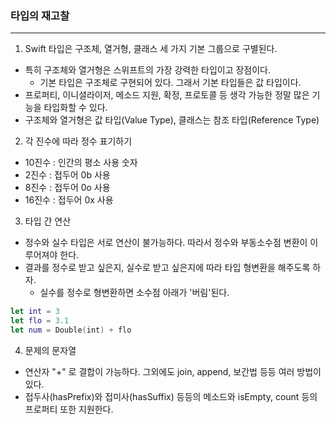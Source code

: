 ### 타입의 재고찰
---

1. Swift 타입은 구조체, 열거형, 클래스 세 가지 기본 그룹으로 구별된다.
- 특히 구조체와 열거형은 스위프트의 가장 강력한 타입이고 장점이다.
    + 기본 타입은 구조체로 구현되어 있다. 그래서 기본 타입들은 값 타입이다.
- 프로퍼티, 이니셜라이저, 메소드 지원, 확정, 프로토콜 등 생각 가능한 정말 많은 기능을 타입화할 수 있다.
- 구조체와 열거형은 값 타입(Value Type), 클래스는 참조 타입(Reference Type)

2. 각 진수에 따라 정수 표기하기
- 10진수 : 인간의 평소 사용 숫자
- 2진수 : 접두어 0b 사용
- 8진수 : 접두어 0o 사용
- 16진수 : 접두어 0x 사용

3. 타입 간 연산
- 정수와 실수 타입은 서로 연산이 불가능하다. 따라서 정수와 부동소수점 변환이 이루어져야 한다.
- 결과를 정수로 받고 싶은지, 실수로 받고 싶은지에 따라 타입 형변환을 해주도록 하자.
    + 실수를 정수로 형변환하면 소수점 아래가 '버림'된다.
```swift
let int = 3
let flo = 3.1
let num = Double(int) + flo
```

4. 문제의 문자열
- 연산자 "+" 로 결합이 가능하다. 그외에도 join, append, 보간법 등등 여러 방법이 있다.
- 접두사(hasPrefix)와 접미사(hasSuffix) 등등의 메소드와 isEmpty, count 등의 프로퍼티 또한 지원한다.
